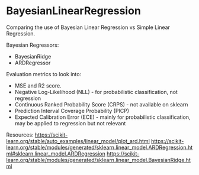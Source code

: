 # BayesianLinearRegression
Comparing the use of Bayesian Linear Regression vs Simple Linear Regression.

Bayesian Regressors: 
- BayesianRidge 
- ARDRegressor 

Evaluation metrics to look into:
- MSE and R2 score.
- Negative Log-Likelihood (NLL) - for probabilistic classification, not regression
- Continuous Ranked Probability Score (CRPS) - not available on sklearn
- Prediction Interval Coverage Probability (PICP)
- Expected Calibration Error (ECE) - mainly for probabilistic classification, may be applied to regression but not relevant

Resources:
https://scikit-learn.org/stable/auto_examples/linear_model/plot_ard.html
https://scikit-learn.org/stable/modules/generated/sklearn.linear_model.ARDRegression.html#sklearn.linear_model.ARDRegression
https://scikit-learn.org/stable/modules/generated/sklearn.linear_model.BayesianRidge.html
